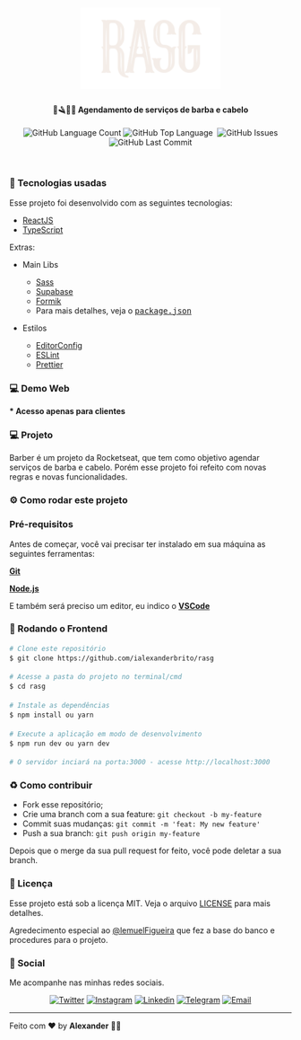 <h1 align="center">
  <img src=".github/logo.png" width="250px" />
</h1>
<h4 align="center">
 <b>💈🪒🧔🏾 Agendamento de serviços de barba e cabelo</b>
</h4>
<p align="center">
  <img alt="GitHub Language Count" src="https://img.shields.io/github/languages/count/ialexanderbrito/rasg?style=flat-square" />
  <img alt="GitHub Top Language" src="https://img.shields.io/github/languages/top/ialexanderbrito/rasg?style=flat-square" />
  <img alt="" src="https://img.shields.io/github/repo-size/ialexanderbrito/rasg?style=flat-square" />
  <img alt="GitHub Issues" src="https://img.shields.io/github/issues/ialexanderbrito/rasg?style=flat-square" />
  <img alt="GitHub Last Commit" src="https://img.shields.io/github/last-commit/ialexanderbrito/rasg?style=flat-square" />

</p>

<br>

### 🧪 Tecnologias usadas
Esse projeto foi desenvolvido com as seguintes tecnologias:
- [ReactJS](https://reactjs.org/)
- [TypeScript](https://www.javascript.com/)

Extras:

- Main Libs
  - [Sass](https://sass-lang.com/)
  - [Supabase](https://app.supabase.io/)
  - [Formik](https://formik.org/)
  - Para mais detalhes, veja o <kbd>[package.json](https://github.com/ialexanderbrito/rasg/blob/master/package.json)</kbd>

- Estilos
  - [EditorConfig](https://editorconfig.org/)
  - [ESLint](https://eslint.org/)
  - [Prettier](https://prettier.io/)

### 💻 Demo Web

<b>* Acesso apenas para clientes </b>

### 💻 Projeto

Barber é um projeto da Rocketseat, que tem como objetivo agendar serviços de barba e cabelo. Porém esse projeto foi refeito com novas regras e novas funcionalidades.

### ⚙ Como rodar este projeto

### Pré-requisitos

Antes de começar, você vai precisar ter instalado em sua máquina as seguintes ferramentas:

<b>[Git](https://git-scm.com)</b>

<b>[Node.js](https://nodejs.org/en/)</b>

E também será preciso um editor, eu indico o <b>[VSCode](https://code.visualstudio.com/)</b>

### 🧭 Rodando o Frontend

```bash
# Clone este repositório
$ git clone https://github.com/ialexanderbrito/rasg

# Acesse a pasta do projeto no terminal/cmd
$ cd rasg

# Instale as dependências
$ npm install ou yarn

# Execute a aplicação em modo de desenvolvimento
$ npm run dev ou yarn dev

# O servidor inciará na porta:3000 - acesse http://localhost:3000
```

### :recycle: Como contribuir

- Fork esse repositório;
- Crie uma branch com a sua feature: `git checkout -b my-feature`
- Commit suas mudanças: `git commit -m 'feat: My new feature'`
- Push a sua branch: `git push origin my-feature`

Depois que o merge da sua pull request for feito, você pode deletar a sua branch.

### :memo: Licença

Esse projeto está sob a licença MIT. Veja o arquivo [LICENSE](LICENSE) para mais detalhes.

Agredecimento especial ao [@lemuelFigueira](https://github.com/lemuelFigueira/) que fez a base do banco e procedures para o projeto.

### 📱 Social

Me acompanhe nas minhas redes sociais.

<p align="center">

 <a href="https://twitter.com/ialexanderbrito" target="_blank" >
     <img alt="Twitter" src="https://img.shields.io/badge/-Twitter-9cf?style=flat-square&logo=Twitter&logoColor=white"></a>

  <a href="https://instagram.com/ialexanderbrito" target="_blank" >
    <img alt="Instagram" src="https://img.shields.io/badge/-Instagram-ff2b8e?style=flat-square&logo=Instagram&logoColor=white"></a>

  <a href="https://www.linkedin.com/in/ialexanderbrito/" target="_blank" >
    <img alt="Linkedin" src="https://img.shields.io/badge/-Linkedin-blue?style=flat-square&logo=Linkedin&logoColor=white"></a>

  <a href="https://t.me/ialexanderbrito" target="_blank" >
    <img alt="Telegram" src="https://img.shields.io/badge/-Telegram-blue?style=flat-square&logo=Telegram&logoColor=white"></a>

  <a href="mailto:ialexanderbrito@gmail.com" target="_blank" >
    <img alt="Email" src="https://img.shields.io/badge/-Email-c14438?style=flat-square&logo=Gmail&logoColor=white"></a>

</p>

---

Feito com ❤️ by **Alexander** 🤙🏾
